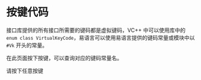 # 按键代码

接口库提供的所有接口所需要的键码都是虚拟键码，VC++ 中可以使用库中的 `enum class VirtualKeyCode`，易语言可以使用易语言提供的键码常量或模块中以 `#Vk` 开头的常量。

在此页面按下按键，可以查询对应的键码常量名。

<div id="keycode-info">
  <span id="keycode-info-tip">请按下任意按键</span>
  <span id="keycode-info-cpp"></span>
  <span id="keycode-info-e"></span>

  <script src="keycode.js"></script>
</div>